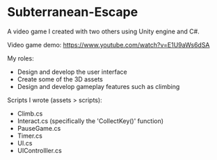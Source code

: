 # Subterranean-Escape
A video game I created with two others using Unity engine and C#.

Video game demo: https://www.youtube.com/watch?v=E1U9aWs6dSA

My roles:
- Design and develop the user interface
- Create some of the 3D assets
- Design and develop gameplay features such as climbing

Scripts I wrote (assets > scripts):
- Climb.cs
- Interact.cs (specifically the 'CollectKey()' function)
- PauseGame.cs
- Timer.cs
- UI.cs
- UIControlller.cs
